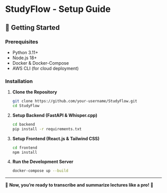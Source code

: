 # StudyFlow - Setup Guide

## 🚀 Getting Started

### Prerequisites
- Python 3.11+
- Node.js 18+
- Docker & Docker-Compose
- AWS CLI (for cloud deployment)

### Installation

1. **Clone the Repository**  
   ```sh
   git clone https://github.com/your-username/StudyFlow.git
   cd StudyFlow
   ```

2. **Setup Backend (FastAPI & Whisper.cpp)**  
   ```sh
   cd backend
   pip install -r requirements.txt
   ```

3. **Setup Frontend (React.js & Tailwind CSS)**  
   ```sh
   cd frontend
   npm install
   ```

4. **Run the Development Server**  
   ```sh
   docker-compose up --build
   ```

---

📌 **Now, you’re ready to transcribe and summarize lectures like a pro!** 🚀